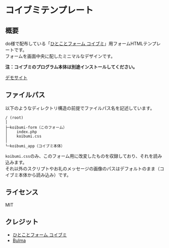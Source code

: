 # コイブミテンプレート

## 概要
do様で配布している「[ひとことフォーム コイブミ](https://do.gt-gt.org/product/koibumi/)」用フォームHTMLテンプレートです。<br>
フォームを画面中央に配したミニマルなデザインです。

**注：コイブミのプログラム本体は別途インストールしてください。**

[デモサイト](https://via.rossa.cc/demo/koibumi-form/)

## ファイルパス
以下のようなディレクトリ構造の前提でファイルパス名を記述しています。
```
/ (root)
│
├─koibumi-form（このフォーム）
│    index.php
│    koibumi.css
│
└─koibumi_app（コイブミ本体）
```

```koibumi.css```のみ、このフォーム用に改変したものを収録しており、それを読み込みます。<br>
それ以外のスクリプトやお礼のメッセージの画像のパスはデフォルトのまま（コイブミ本体から読み込み）です。

## ライセンス
MIT

## クレジット
* [ひとことフォーム コイブミ](https://do.gt-gt.org/product/koibumi/)
* [Bulma](https://bulma.io)
